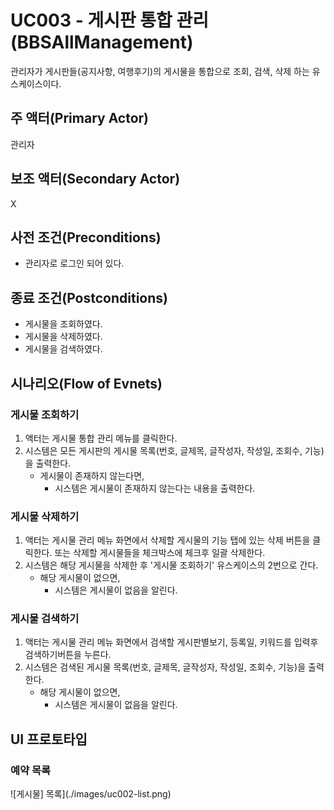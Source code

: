# UC003 - 게시판 통합 관리(BBSAllManagement)

관리자가 게시판들(공지사항, 여행후기)의 게시물을 통합으로 조회, 검색, 삭제 하는 유스케이스이다.

## 주 액터(Primary Actor)

관리자

## 보조 액터(Secondary Actor)

X

## 사전 조건(Preconditions)

- 관리자로 로그인 되어 있다.


## 종료 조건(Postconditions)


- 게시물을 조회하였다.
- 게시물을 삭제하였다.
- 게시물을 검색하였다.

## 시나리오(Flow of Evnets)

### 게시물 조회하기

1. 액터는 게시물 통합 관리 메뉴를 클릭한다.
2. 시스템은 모든 게시판의 게시물 목록(번호, 글제목, 글작성자, 작성일, 조회수, 기능)을 출력한다.
    - 게시물이 존재하지 않는다면,
        - 시스템은 게시물이 존재하지 않는다는 내용을 출력한다.

### 게시물 삭제하기

1. 액터는 게시물 관리 메뉴 화면에서 삭제할 게시물의 기능 탭에 있는 삭제 버튼을 클릭한다. 또는  삭제할 게시물들을 체크박스에 체크후 일괄 삭제한다.
2. 시스템은 해당 게시물을 삭제한 후 '게시물 조회하기' 유스케이스의 2번으로 간다.
    - 해당 게시물이 없으면,
        - 시스템은 게시물이 없음을 알린다.


### 게시물 검색하기   

1. 액터는 게시물 관리 메뉴 화면에서 검색할 게시판별보기, 등록일, 키워드를 입력후 검색하기버튼을 누른다.
2. 시스템은 검색된 게시물 목록(번호, 글제목, 글작성자, 작성일, 조회수, 기능)을 출력한다.
    - 해당 게시물이 없으면,
        - 시스템은 게시물이 없음을 알린다.

## UI 프로토타입

### 예약 목록
![게시물] 목록](./images/uc002-list.png)


